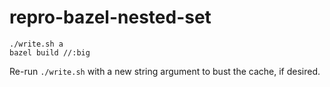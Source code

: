 # repro-bazel-nested-set

```
./write.sh a
bazel build //:big
```

Re-run `./write.sh` with a new string argument to bust the cache, if desired.